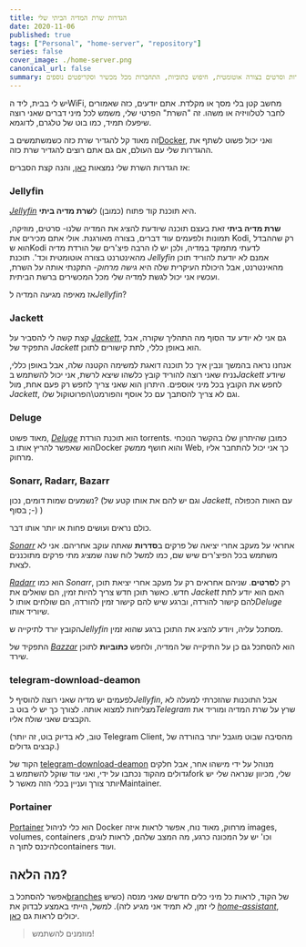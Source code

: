 ```yaml
---
title: הגדרות שרת המדיה הביתי שלי
date: 2020-11-06
published: true
tags: ["Personal", "home-server", "repository"]
series: false
cover_image: ./home-server.png
canonical_url: false
summary: איך מוגדר שרת המדיה הביתי שלי, להורדת סדרות וסרטים בצורה אוטומטית, חיפוש כתוביות, התחברות מכל מכשיר וסקריפטים נוספים
---
```


יש לי בבית, ליד הWiFi, מחשב קטן בלי מסך או מקלדת. אתם יודעים, כזה שאמורים לחבר לטלוויזיה או משהו. זה "השרת" הפרטי שלי, משמש לכל מיני דברים שאני רוצה שיפעלו תמיד, כמו בוט של טלגרם, לדוגמא.

זה מאוד קל להגדיר שרת כזה כשמשתמשים ב[Docker](/docker/), ואני יכול פשוט לשתף את ההגדרות שלי עם העולם, אם גם אתם רוצים להגדיר שרת כזה.

אז הגדרות השרת שלי נמצאות [כאן](https://github.com/baruchiro/home-server), והנה קצת הסברים:

### Jellyfin

_[Jellyfin](https://jellyfin.org/)_ היא תוכנת קוד פתוח (כמובן) ל**שרת מדיה ביתי**.

**שרת מדיה ביתי** זאת בעצם תוכנה שיודעת להציג את המדיה שלנו- סרטים, מוזיקה, תמונות ולפעמים עוד דברים, בצורה מאורגנת. אולי אתם מכירים את Kodi, רק שההבדל הוא שKodi לדעתי מתמקד במדיה, ולכן יש לו הרבה פיצ'רים של הורדת מדיה מהאינטרנט בצורה אוטומטית וכד'. תוכנת _Jellyfin_ אמנם לא יודעת להוריד תוכן מהאינטרנט, אבל היכולת העיקרית שלה היא _גישה מרחוק_- התקנתי אותה על השרת, ועכשיו אני יכול לגשת למדיה שלי מכל המכשירים ברשת הביתית.

אז מאיפה מגיעה המדיה ל*Jellyfin*?

### Jackett

קצת קשה לי להסביר על _[Jackett](https://github.com/Jackett/Jackett)_, גם אני לא יודע עד הסוף מה התהליך שקורה, אבל התפקיד של _Jackett_ הוא באופן כללי, לתת קישורים לתוכן.

אנחנו נראה בהמשך ונבין איך כל תוכנה דואגת למשימה הקטנה שלה, אבל באופן כללי, נניח שאני רוצה להוריד קובץ כלשהו שיצא לרשת, אני יכול להשתמש ב*Jackett* שיודע לחפש את הקובץ בכל מיני אוספים. היתרון הוא שאני צריך לחפש רק פעם אחת, מול _Jackett_, וגם לא צריך להסתבך עם כל אוסף והפורמט\הפרוטוקול שלו.

### Deluge

מאוד פשוט, _[Deluge](https://deluge-torrent.org/)_ הוא תוכנת הורדת torrents. כמובן שהיתרון שלו בהקשר הנוכחי הוא שאפשר להריץ אותו בDocker והוא חושף ממשק Web, כך אני יכול להתחבר אליו מרחוק.

### Sonarr, Radarr, Bazarr

נשמעים שמות דומים, נכון? (וגם יש להם את אותו קטע של _Jackett_, עם האות הכפולה בסוף ;-) )

כולם נראים ועושים פחות או יותר אותו דבר.

_[Sonarr](https://sonarr.tv/)_ אחראי על מעקב אחרי יציאה של פרקים ב**סדרות** שאתה עוקב אחריהם. אני לא משתמש בכל הפיצ'רים שיש שם, כמו למשל לוח שנה שמציג מתי פרקים מתוכננים לצאת.

_[Radarr](https://radarr.video/)_ הוא כמו _Sonarr_, רק ל**סרטים**. שניהם אחראים רק על מעקב אחרי יציאת תוכן חדש. כאשר תוכן חדש צריך להיות זמין, הם שואלים את _Jackett_ האם הוא יודע לתת להם קישור להורדה, וברגע שיש להם קישור זמין להורדה, הם שולחים אותו ל*Deluge* שיוריד אותו.

הקובץ יורד לתיקייה ש*Jellyfin* מסתכל עליה, ויודע להציג את התוכן ברגע שהוא זמין.

התפקיד של _[Bazzar](https://www.bazarr.media/)_ הוא להסתכל גם כן על התיקייה של המדיה, ולחפש **כתוביות** לתוכן שירד.

### telegram-download-deamon

לפעמים יש מדיה שאני רוצה להוסיף ל*Jellyfin*, אבל התוכנות שהזכרתי למעלה לא מצליחות למצוא אותה. לצורך כך יש לי בוט ב*Telegram* שרץ על שרת המדיה ומוריד את הקבצים שאני שולח אליו.

(טוב, לא בדיוק בוט, זה יותר Telegram Client, מהסיבה שבוט מוגבל יותר בהורדה של קבצים גדולים.)

הקוד של [telegram-download-deamon](https://github.com/alfem/telegram-download-daemon) מנוהל על ידי מישהו אחר, אבל חלקים גדולים מהקוד נכתבו על ידי, ואני עוד שוקל להשתמש בfork שלי, מכיוון שנראה שלי יש יותר צורך ועניין בכלי הזה מאשר לMaintainer.

### Portainer

[Portainer](https://www.portainer.io/) הוא כלי לניהול Docker מרחוק, מאוד נוח, אפשר לראות איזה images, volumes, containers וכו' יש על המכונה כרגע, מה המצב שלהם, לראות לוגים, להיכנס לתוך הcontainers ועוד.

## מה הלאה?

אפשר להסתכל ב[branches](https://github.com/baruchiro/home-server/branches) של הקוד, לראות כל מיני כלים חדשים שאני מנסה (כשיש לי זמן, לא תמיד אני מגיע לזה). למשל, הייתי באמצע לבדוק את _[home-assistant](https://www.home-assistant.io/)_, יכולים לראות גם [כאן](/home-assistant/).

> מוזמנים להשתמש!
